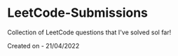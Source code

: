# LeetCode-Submissions
Collection of LeetCode questions that I've solved sol far!

Created on - 21/04/2022
